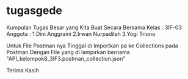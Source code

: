 # tugasgede
Kumpulan Tugas Besar yang Kita Buat Secara Bersama
Kelas : 3IF-03
Anggota : 
1.Dini Anggraini
2.Irwan Nurpadilah
3.Yogi Triono

Untuk File Postman nya Tinggal di Importkan pa ke Collections pada Postman 
Dengan File yang di lampirkan bernama "API_kelompok8_3IF3.postman_collection.json"

Terima Kasih
